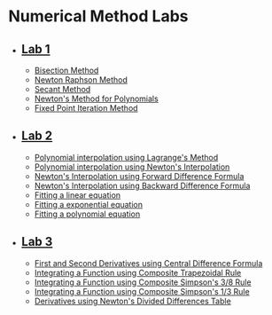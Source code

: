 # Numerical Method Labs

- ## [Lab 1](https://github.com/sthsuyash/CSIT_Labs/tree/main/3rd_Semester/Numerical_Method/Lab-1)

  - [Bisection Method](https://github.com/sthsuyash/C-projects/blob/main/Numerical_Method/Lab-1/bisectionMethod.c)
  - [Newton Raphson Method](https://github.com/sthsuyash/C-projects/blob/main/Numerical_Method/Lab-1/newtonRaphsonMethod.c)
  - [Secant Method](https://github.com/sthsuyash/C-projects/blob/main/Numerical_Method/Lab-1/secantMethod.c)
  - [Newton's Method for Polynomials](https://github.com/sthsuyash/C-projects/blob/main/Numerical_Method/Lab-1/newtonsMethodForPolynomials.c)
  - [Fixed Point Iteration Method](https://github.com/sthsuyash/C-projects/blob/main/Numerical_Method/Lab-1/fixedPointIterationMethod.c)

- ## [Lab 2](https://github.com/sthsuyash/CSIT_Labs/tree/main/3rd_Semester/Numerical_Method/Lab-2)

  - [Polynomial interpolation using Lagrange's Method](https://github.com/sthsuyash/C-projects/blob/main/Numerical_Method/Lab-2/Lagrange.c)
  - [Polynomial interpolation using Newton's Interpolation](https://github.com/sthsuyash/C-projects/blob/main/Numerical_Method/Lab-2/Newton_Interpolation.c)
  - [Newton's Interpolation using Forward Difference Formula](https://github.com/sthsuyash/C-projects/blob/main/Numerical_Method/Lab-2/ForwardDifference.c)
  - [Newton's Interpolation using Backward Difference Formula](https://github.com/sthsuyash/C-projects/blob/main/Numerical_Method/Lab-2/BackwardDifference.c)
  - [Fitting a linear equation](https://github.com/sthsuyash/C-projects/blob/main/Numerical_Method/Lab-2/Fitting_LinearEqn.c)
  - [Fitting a exponential equation](https://github.com/sthsuyash/C-projects/blob/main/Numerical_Method/Lab-2/Exponential_Fitting.c)
  - [Fitting a polynomial equation](https://github.com/sthsuyash/C-projects/blob/main/Numerical_Method/Lab-2/Fitting_PolynomialEqn.c)

- ## [Lab 3](https://github.com/sthsuyash/CSIT_Labs/tree/main/3rd_Semester/Numerical_Method/Lab-3)

  - [First and Second Derivatives using Central Difference Formula](https://github.com/sthsuyash/CSIT_Labs/blob/main/3rd_Semester/Numerical_Method/Lab-3/derivatives_centralDifference.c)
  - [Integrating a Function using Composite Trapezoidal Rule](https://github.com/sthsuyash/CSIT_Labs/blob/main/3rd_Semester/Numerical_Method/Lab-3/compositeTrapezoidalRule.c)
  - [Integrating a Function using Composite Simpson's 3/8 Rule](https://github.com/sthsuyash/CSIT_Labs/blob/main/3rd_Semester/Numerical_Method/Lab-3/compositeSimpsons_3By8_Rule.c)
  - [Integrating a Function using Composite Simpson's 1/3 Rule]()
  - [Derivatives using Newton's Divided Differences Table]()
